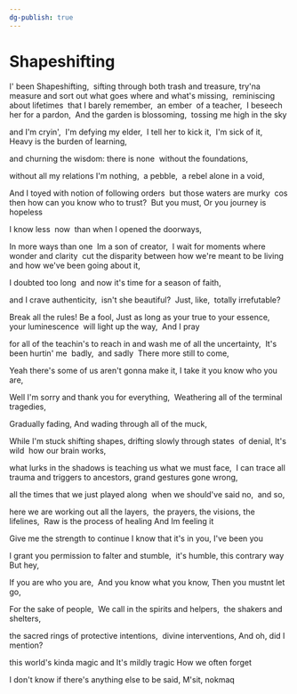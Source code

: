```yaml
---
dg-publish: true
---
```

# Shapeshifting

I' been Shapeshifting, 
sifting through both trash and treasure,
try'na measure and sort out what goes where and what's missing, 
reminiscing 
about lifetimes 
that I barely remember, 
an ember 
of a teacher, 
I beseech her for a pardon, 
And the garden is blossoming, 
tossing me high in the sky 

and I'm cryin', 
I'm defying my elder, 
I tell her to kick it, 
I'm sick of it, 
Heavy is the burden of learning, 

and churning the wisdom:
there is none 
without the foundations, 

without all my relations I'm nothing, 
a pebble, 
a rebel alone in a void, 

And I toyed with notion of following orders 
but those waters are murky 
cos then how can you know who to trust? 
But you must,
Or you journey is hopeless

I know less 
now 
than when I opened the doorways,

In more ways than one 
Im a son of creator, 
I wait for
moments where wonder and clarity 
cut the disparity
between how we're meant to be living 
and how we've been going about it, 

I doubted too long 
and now it's time for a season of faith, 

and I crave authenticity, 
isn't she beautiful? 
Just, like, 
totally irrefutable?

Break all the rules! Be a fool,
Just as long as your true to your essence, 
your luminescence 
will light up the way, 
And I pray
  
for all of the teachin's to reach in and wash me of all the uncertainty, 
It's been hurtin' me 
badly, 
and sadly 
There more still to come, 

Yeah there's some of us aren't gonna make it,
I take it you know who you are, 

Well I'm sorry and thank you for everything, 
Weathering all of the terminal tragedies,

Gradually fading,
And wading through all of the muck, 

While I'm stuck shifting shapes,
drifting slowly through states 
of denial,
It's wild 
how our brain works, 

what lurks in the shadows is teaching us what we must face, 
I can trace all trauma and triggers to
ancestors, grand gestures gone wrong, 

all the times that we just played along 
when we should've said no, 
and so, 

here we are working out all the layers, 
the prayers, the visions, the lifelines, 
Raw is the process of healing
And Im feeling it 

Give me the strength to continue
I know that it's in you,
I've been you

I grant you permission to falter and stumble, 
it's humble, this contrary way
But hey,

If you are who you are, 
And you know what you know,
Then you mustnt let go,

For the sake of people, 
We call in the spirits and helpers, 
the shakers and shelters, 

the sacred rings of protective intentions, 
divine interventions,
And oh, did I mention?

this world's kinda magic
and It's mildly tragic
How we often forget

I don't know if there's anything else to be said,
M'sit, nokmaq
